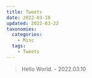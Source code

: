 ```yaml
---
title: Tweets
date: 2022-03-10
updated: 2022-03-22
taxonomies:
  categories:
    - Misc
  tags:
    - Tweets
---
```


> Hello World. - 2022.03.10

<!-- more -->
